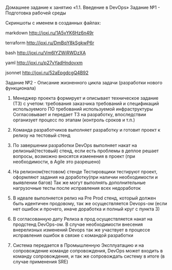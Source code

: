 Домашнее задание к занятию «1.1. Введение в DevOps»
Задание №1 - Подготовка рабочей среды

Скриншоты с именем в созданных файлах:

markdown
http://joxi.ru/1A5vYK6Hz6n49r

terraform
http://joxi.ru/DmBqY8kSgkwP6r

bash
http://joxi.ru/Vm6lYZWiRWDzXA

yaml
http://joxi.ru/p27vYadHndovxm

jsonnet
http://joxi.ru/52aEpgdcgQ4B92

Задание №2 - Описание жизненного цикла задачи (разработки нового функционала)

1) Менеджер проекта формирует и описывает техническое задание (ТЗ) с учетом:
требования заказчика
требований и спецификаций используемого ПО
требований используемой инфраструктуры
Согласовывает и передает ТЗ на разработку, впоследствии организует процесс по этапам (контроль сроков и т.п.)

2) Команда разработчиков выполняет разработку и готовит проект к релизу на тестовый стенд

3) По завершении разработки DevOps выполняет накат на релизный(тестовый) стенд, если есть проблемы в деплое решает вопросы, возможно вносятся изменения в проект (при необходимости, в Agile это разрешено)

4) На релизном(тестовом) стенде Тестировщики тестируют проект, оформляют задания на доработку(при наличии необходимости и выявлении багов)
Так же могут выполнять дополнительные нагрузочные тесты после исправления всех недоработок

6) В идеале выполняется релиз на Pre Prod стенд, который должен быть идентичен продовому, так же осуществляется Devops-ом (если нет ошибок и прочего, иначе доработка и полный круг с пункта 3)

7) В согласованную дату Релиза в прод осуществляется накат на продстенд DevOps-ом. В случае необходимости внесения внерелизных изменений Devops так же участвует в процессе исправления ошибок в связке с командой разработки

8) Система передается в Промышленную Эксплуатацию и на сопровождение команде сопровождения, DevOps может входить в команду сопровождения, и так же сопровождать систему в итоге (в случае применения SRE)

